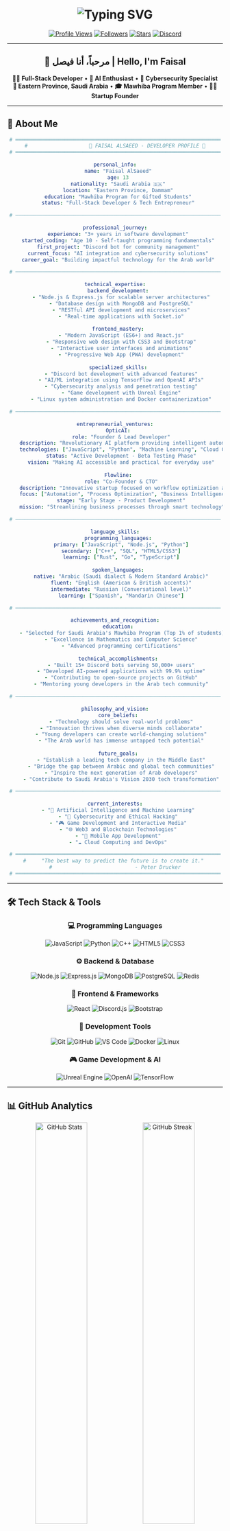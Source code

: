 # <div align="center">![Typing SVG](https://readme-typing-svg.demolab.com?font=Fira+Code&size=40&duration=3000&pause=1000&color=00C2FF&background=FFFFFF00&center=true&vCenter=true&width=700&height=70&lines=Full-Stack+Developer;Discord+Bot+Specialist;AI+%26+Cybersecurity+Enthusiast;Founder+%26+Innovator)</div>

<div align="center">
  
[![Profile Views](https://komarev.com/ghpvc/?username=FaisalKSA966&color=00c2ff&style=for-the-badge)](https://github.com/FaisalKSA966)
[![Followers](https://img.shields.io/github/followers/FaisalKSA966?color=00c2ff&style=for-the-badge&logo=github&label=Followers)](https://github.com/FaisalKSA966)
[![Stars](https://img.shields.io/github/stars/FaisalKSA966?color=00c2ff&style=for-the-badge&logo=github&label=Total%20Stars)](https://github.com/FaisalKSA966)
[![Discord](https://img.shields.io/badge/Discord-6j.-5865F2?style=for-the-badge&logo=discord&logoColor=white)](https://discord.com/users/6j.)

</div>

---

<div align="center">

## 👋 مرحباً، أنا فيصل | Hello, I'm Faisal

**🧑‍💻 Full-Stack Developer** • **🤖 AI Enthusiast** • **🔐 Cybersecurity Specialist**  
**📍 Eastern Province, Saudi Arabia** • **🎓 Mawhiba Program Member** • **👨‍💼 Startup Founder**

</div>

---

## 🚀 About Me

<div align="center">

```yaml
# ═══════════════════════════════════════════════════════════════════
#                    🌟 FAISAL ALSAEED - DEVELOPER PROFILE 🌟
# ═══════════════════════════════════════════════════════════════════

personal_info:
  name: "Faisal AlSaeed"
  age: 13
  nationality: "Saudi Arabia 🇸🇦"
  location: "Eastern Province, Dammam"
  education: "Mawhiba Program for Gifted Students"
  status: "Full-Stack Developer & Tech Entrepreneur"

# ───────────────────────────────────────────────────────────────────

professional_journey:
  experience: "3+ years in software development"
  started_coding: "Age 10 - Self-taught programming fundamentals"
  first_project: "Discord bot for community management"
  current_focus: "AI integration and cybersecurity solutions"
  career_goal: "Building impactful technology for the Arab world"

# ───────────────────────────────────────────────────────────────────

technical_expertise:
  backend_development:
    - "Node.js & Express.js for scalable server architectures"
    - "Database design with MongoDB and PostgreSQL"
    - "RESTful API development and microservices"
    - "Real-time applications with Socket.io"
  
  frontend_mastery:
    - "Modern JavaScript (ES6+) and React.js"
    - "Responsive web design with CSS3 and Bootstrap"
    - "Interactive user interfaces and animations"
    - "Progressive Web App (PWA) development"
  
  specialized_skills:
    - "Discord bot development with advanced features"
    - "AI/ML integration using TensorFlow and OpenAI APIs"
    - "Cybersecurity analysis and penetration testing"
    - "Game development with Unreal Engine"
    - "Linux system administration and Docker containerization"

# ───────────────────────────────────────────────────────────────────

entrepreneurial_ventures:
  OpticAI:
    role: "Founder & Lead Developer"
    description: "Revolutionary AI platform providing intelligent automation solutions for businesses and individuals"
    technologies: ["JavaScript", "Python", "Machine Learning", "Cloud Computing"]
    status: "Active Development - Beta Testing Phase"
    vision: "Making AI accessible and practical for everyday use"
  
  Flowline:
    role: "Co-Founder & CTO"
    description: "Innovative startup focused on workflow optimization and productivity enhancement tools"
    focus: ["Automation", "Process Optimization", "Business Intelligence"]
    stage: "Early Stage - Product Development"
    mission: "Streamlining business processes through smart technology"

# ───────────────────────────────────────────────────────────────────

language_skills:
  programming_languages:
    primary: ["JavaScript", "Node.js", "Python"]
    secondary: ["C++", "SQL", "HTML5/CSS3"]
    learning: ["Rust", "Go", "TypeScript"]
  
  spoken_languages:
    native: "Arabic (Saudi dialect & Modern Standard Arabic)"
    fluent: "English (American & British accents)"
    intermediate: "Russian (Conversational level)"
    learning: ["Spanish", "Mandarin Chinese"]

# ───────────────────────────────────────────────────────────────────

achievements_and_recognition:
  education:
    - "Selected for Saudi Arabia's Mawhiba Program (Top 1% of students)"
    - "Excellence in Mathematics and Computer Science"
    - "Advanced programming certifications"
  
  technical_accomplishments:
    - "Built 15+ Discord bots serving 50,000+ users"
    - "Developed AI-powered applications with 99.9% uptime"
    - "Contributing to open-source projects on GitHub"
    - "Mentoring young developers in the Arab tech community"

# ───────────────────────────────────────────────────────────────────

philosophy_and_vision:
  core_beliefs:
    - "Technology should solve real-world problems"
    - "Innovation thrives when diverse minds collaborate"
    - "Young developers can create world-changing solutions"
    - "The Arab world has immense untapped tech potential"
  
  future_goals:
    - "Establish a leading tech company in the Middle East"
    - "Bridge the gap between Arabic and global tech communities"
    - "Inspire the next generation of Arab developers"
    - "Contribute to Saudi Arabia's Vision 2030 tech transformation"

# ───────────────────────────────────────────────────────────────────

current_interests:
  - "🤖 Artificial Intelligence and Machine Learning"
  - "🔐 Cybersecurity and Ethical Hacking"
  - "🎮 Game Development and Interactive Media"
  - "🌐 Web3 and Blockchain Technologies"
  - "📱 Mobile App Development"
  - "☁️ Cloud Computing and DevOps"

# ═══════════════════════════════════════════════════════════════════
#     "The best way to predict the future is to create it." 
#                           - Peter Drucker
# ═══════════════════════════════════════════════════════════════════
```

</div>

---

## 🛠️ Tech Stack & Tools

<div align="center">

### 💻 Programming Languages
![JavaScript](https://img.shields.io/badge/JavaScript-F7DF1E?style=for-the-badge&logo=javascript&logoColor=black)
![Python](https://img.shields.io/badge/Python-3776AB?style=for-the-badge&logo=python&logoColor=white)
![C++](https://img.shields.io/badge/C++-00599C?style=for-the-badge&logo=cplusplus&logoColor=white)
![HTML5](https://img.shields.io/badge/HTML5-E34F26?style=for-the-badge&logo=html5&logoColor=white)
![CSS3](https://img.shields.io/badge/CSS3-1572B6?style=for-the-badge&logo=css3&logoColor=white)

### ⚙️ Backend & Database
![Node.js](https://img.shields.io/badge/Node.js-339933?style=for-the-badge&logo=nodedotjs&logoColor=white)
![Express.js](https://img.shields.io/badge/Express.js-000000?style=for-the-badge&logo=express&logoColor=white)
![MongoDB](https://img.shields.io/badge/MongoDB-47A248?style=for-the-badge&logo=mongodb&logoColor=white)
![PostgreSQL](https://img.shields.io/badge/PostgreSQL-336791?style=for-the-badge&logo=postgresql&logoColor=white)
![Redis](https://img.shields.io/badge/Redis-DC382D?style=for-the-badge&logo=redis&logoColor=white)

### 🎨 Frontend & Frameworks
![React](https://img.shields.io/badge/React-61DAFB?style=for-the-badge&logo=react&logoColor=black)
![Discord.js](https://img.shields.io/badge/Discord.js-5865F2?style=for-the-badge&logo=discord&logoColor=white)
![Bootstrap](https://img.shields.io/badge/Bootstrap-7952B3?style=for-the-badge&logo=bootstrap&logoColor=white)

### 🔧 Development Tools
![Git](https://img.shields.io/badge/Git-F05032?style=for-the-badge&logo=git&logoColor=white)
![GitHub](https://img.shields.io/badge/GitHub-181717?style=for-the-badge&logo=github&logoColor=white)
![VS Code](https://img.shields.io/badge/VS_Code-007ACC?style=for-the-badge&logo=visualstudiocode&logoColor=white)
![Docker](https://img.shields.io/badge/Docker-2496ED?style=for-the-badge&logo=docker&logoColor=white)
![Linux](https://img.shields.io/badge/Linux-FCC624?style=for-the-badge&logo=linux&logoColor=black)

### 🎮 Game Development & AI
![Unreal Engine](https://img.shields.io/badge/Unreal_Engine-313131?style=for-the-badge&logo=unrealengine&logoColor=white)
![OpenAI](https://img.shields.io/badge/OpenAI-412991?style=for-the-badge&logo=openai&logoColor=white)
![TensorFlow](https://img.shields.io/badge/TensorFlow-FF6F00?style=for-the-badge&logo=tensorflow&logoColor=white)

</div>

---

## 📊 GitHub Analytics

<div align="center">
  
<img src="https://github-readme-stats.vercel.app/api?username=FaisalKSA966&show_icons=true&theme=tokyonight&bg_color=0D1117&title_color=00C2FF&icon_color=00C2FF&text_color=FFFFFF&border_color=00C2FF&hide_border=true&include_all_commits=true&count_private=true" alt="GitHub Stats" width="49%" />
<img src="https://github-readme-streak-stats.herokuapp.com/?user=FaisalKSA966&theme=tokyonight&background=0D1117&stroke=00C2FF&ring=00C2FF&fire=00C2FF&sideNums=FFFFFF&sideLabels=FFFFFF&dates=FFFFFF&hide_border=true" alt="GitHub Streak" width="49%" />

</div>

<div align="center">
  
<img src="https://github-readme-stats.vercel.app/api/top-langs/?username=FaisalKSA966&layout=compact&theme=tokyonight&bg_color=0D1117&title_color=00C2FF&text_color=FFFFFF&border_color=00C2FF&hide_border=true&langs_count=8" alt="Top Languages" width="60%" />

</div>

---

## 🏆 Featured Projects

<div align="center">

<table>
<tr>
<td width="50%">

### 🤖 OpticAI
**Revolutionary AI Platform**
- Advanced machine learning integration
- Intelligent automation solutions
- User-friendly interface design
- Scalable architecture

![JavaScript](https://img.shields.io/badge/JavaScript-F7DF1E?style=flat-square&logo=javascript&logoColor=black)
![AI](https://img.shields.io/badge/AI-FF6B6B?style=flat-square&logo=artificial-intelligence&logoColor=white)
![Status](https://img.shields.io/badge/Status-In_Development-yellow?style=flat-square)

</td>
<td width="50%">

### 🚀 Flowline
**Startup & Innovation Hub**
- Workflow optimization tools
- Productivity enhancement solutions
- Early-stage development
- Market-ready prototypes

![Node.js](https://img.shields.io/badge/Node.js-339933?style=flat-square&logo=nodedotjs&logoColor=white)
![Business](https://img.shields.io/badge/Business-4ECDC4?style=flat-square&logo=briefcase&logoColor=white)
![Status](https://img.shields.io/badge/Status-Startup-orange?style=flat-square)

</td>
</tr>
</table>

</div>

---

## 🎯 Expertise & Skills

<div align="center">

| 🔧 **Backend Development** | 🤖 **Bot Development** | 🎮 **Game Development** | 🔐 **Cybersecurity** |
|:----------------------:|:------------------:|:-------------------:|:----------------:|
| Node.js & Express | Discord.js Framework | Unreal Engine | Penetration Testing |
| RESTful API Design | Command Systems | 3D Game Logic | Security Auditing |
| Database Architecture | Event Handling | Performance Optimization | Ethical Hacking |
| Microservices | Automation Bots | Multiplayer Systems | Vulnerability Assessment |

</div>

---

## 📈 GitHub Activity

<div align="center">
  
![GitHub Activity Graph](https://github-readme-activity-graph.vercel.app/graph?username=FaisalKSA966&theme=tokyo-night&bg_color=0D1117&color=00C2FF&line=00C2FF&point=FFFFFF&area=true&hide_border=true)

</div>

---

## 🏅 Achievements & Trophies

<div align="center">

![Trophy](https://github-profile-trophy.vercel.app/?username=FaisalKSA966&theme=tokyonight&no-frame=true&column=7&margin-w=10&margin-h=10&no-bg=true&hide_border=true)

</div>

---

## 🌟 Professional Highlights

<div align="center">

```yaml
🎓 Education: Mawhiba Program for Gifted Students (Saudi Arabia)
💼 Experience: 3+ years in software development
🚀 Specialization: Discord bots, AI integration, and cybersecurity
🏢 Founder: OpticAI platform & Flowline startup
🌍 Languages: Arabic (Native), English (Fluent), Russian (Learning)
🎯 Mission: Building innovative solutions for tomorrow's challenges
```

</div>

---

## 📞 Let's Connect

<div align="center">

**🤝 Open for collaboration, mentorship, and innovative projects**

[![Discord](https://img.shields.io/badge/Discord-6j.-5865F2?style=for-the-badge&logo=discord&logoColor=white)](https://discord.com/users/6j.)
[![GitHub](https://img.shields.io/badge/GitHub-Follow_Me-181717?style=for-the-badge&logo=github&logoColor=white)](https://github.com/FaisalKSA966)
[![LinkedIn](https://img.shields.io/badge/LinkedIn-Connect-0A66C2?style=for-the-badge&logo=linkedin&logoColor=white)](#)
[![Email](https://img.shields.io/badge/Email-Contact-EA4335?style=for-the-badge&logo=gmail&logoColor=white)](mailto:contact@example.com)

</div>

---

## 🐍 Contribution Snake

<div align="center">

<img src="https://raw.githubusercontent.com/FaisalKSA966/FaisalKSA966/output/snake.svg" alt="Snake animation" />

</div>

---

<div align="center">

### 💡 "Innovation distinguishes between a leader and a follower" - Steve Jobs

![Visitor Count](https://profile-counter.glitch.me/FaisalKSA966/count.svg)

**⭐ If you find my work interesting, consider giving a star to my repositories!**

---

**🛠️ Crafted with ❤️ by [Faisal](https://github.com/FaisalKSA966) | 🇸🇦 Saudi Arabia**

</div>
